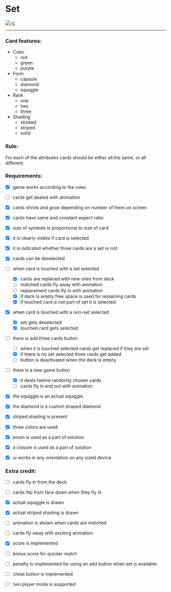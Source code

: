 # Set

[![-c](https://external-content.duckduckgo.com/iu/?u=https%3A%2F%2Fupload.wikimedia.org%2Fwikipedia%2Fcommons%2F8%2F8f%2FSet-game-cards.png&f=1&nofb=1)](https://upload.wikimedia.org/wikipedia/commons/8/8f/Set-game-cards.png)

---

### Card features:

- Color
  - red
  - green
  - purple
- Form
  - capsule
  - diamond
  - squiggle
- Rank
  - one
  - two
  - three
- Shading
  - stroked
  - striped
  - solid



### Rule:

For each of the attributes cards should be either all the same, or all different.



### Requirements:

- [x] game works according to the rules
- [ ] cards get dealed with animation
- [x] cards shrink and grow depending on number of them on screen
- [x] cards have same and constant aspect ratio
- [x] size of symbols is proportional to size of card
- [x] it is clearly visible if card is selected
- [x] it is indicated whether three cards are a set or not
- [x] cards can be deselected
- [ ] when card is touched with a set selected
  - [x] cards are replaced with new ones from deck
  - [ ] matched cards fly away with animation
  - [ ] replacement cards fly in with animation
  - [x] if deck is empty free space is used for remaining cards
  - [x] if touched card is not part of set it is selected
- [x] when card is touched with a non-set selected
  - [x] set gets deselected
  - [x] touched card gets selected
- [ ] there is add three cards button
  - [ ] when it is touched selected cards get replaced if they are set
  - [x] if there is no set selected three cards get added
  - [ ] button is deactivated when the deck is empty
- [ ] there is a new game button
  - [x] it deals twelve randomly chosen cards
  - [ ] cards fly in and out with animation
- [x] the squiggle is an actual squiggle
- [x] the diamond is a custom shaped diamond
- [x] striped shading is present
- [x] three colors are used
- [x] enum is used as a part of solution
- [x] a closure is used as a part of solution
- [x] ui works in any orientation on any sized device



### Extra credit:

- [ ] cards fly in from the deck
- [ ] cards flip from face down when they fly in
- [x] actual squiggle is drawn
- [x] actual striped shading is drawn
- [ ] animation is shown when cards are matched
- [ ] cards fly away with exciting animation
- [x] score is implemented
- [ ] bonus score for quicker match
- [ ] penalty is implemented for using an add button when set is available
- [ ] cheat button is implemented
- [ ] two player mode is supported

